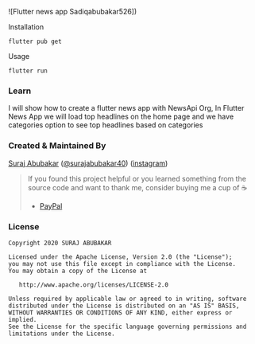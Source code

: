 ![Flutter news app Sadiqabubakar526])


Installation

```
flutter pub get
```
Usage 

```
flutter run
```

### Learn

I will show how to create a flutter news app with NewsApi Org, In Flutter News App we will load top headlines on the home page and we have categories option to see top headlines based on categories 

### Created & Maintained By

[Suraj Abubakar](https://github.com/sadiqabubakar52) ([@surajabubakar40](https://twitter.com/surajabubakar40)) ([instagram](https://www.instagram.com/real_dulah_born?r=nametag))

> If you found this project helpful or you learned something from the source code and want to thank me, consider buying me a cup of :coffee:
>
> - [PayPal](https://www.paypal.com/SURAJABUBAKAR)

### License

    Copyright 2020 SURAJ ABUBAKAR

    Licensed under the Apache License, Version 2.0 (the "License");
    you may not use this file except in compliance with the License.
    You may obtain a copy of the License at

       http://www.apache.org/licenses/LICENSE-2.0

    Unless required by applicable law or agreed to in writing, software
    distributed under the License is distributed on an "AS IS" BASIS,
    WITHOUT WARRANTIES OR CONDITIONS OF ANY KIND, either express or implied.
    See the License for the specific language governing permissions and
    limitations under the License.


